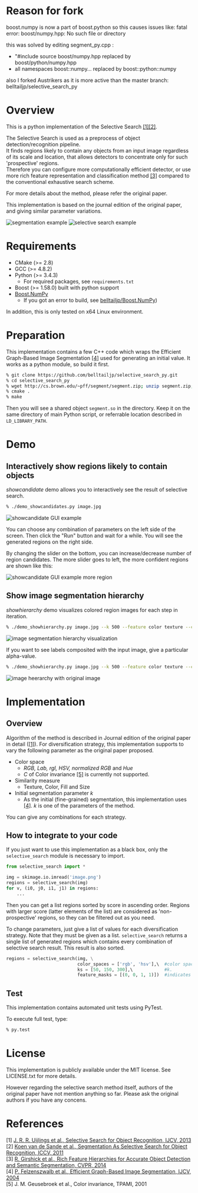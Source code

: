 # Reason for fork
boost.numpy is now a part of boost.python so this causes issues like:
fatal error: boost/numpy.hpp: No such file or directory

this was solved by editing segment_py.cpp :
- "#include source boost/numpy.hpp replaced by boost/python/numpy.hpp
- all namespaces boost::numpy… replaced by boost::python::numpy

also I forked Austrikers as it is more active than the master branch: belltailjp/selective_search_py


# Overview

This is a python implementation of the Selective Search [[1]](#selective_search_ijcv)[[2]](#selective_search_iccv).

The Selective Search is used as a preprocess of object detection/recognition pipeline.<br/>
It finds regions likely to contain any objects from an input image regardless of its scale and location,
that allows detectors to concentrate only for such 'prospective' regions.<br/>
Therefore you can configure more computationally efficient detector,
or use more rich feature representation and classification method [[3]](#deeplearning)
compared to the conventional exhaustive search scheme.

For more details about the method, please refer the original paper.

This implementation is based on the journal edition of the original paper, and giving similar parameter variations.

![segmentation example](doc/segmentation_example.png)
![selective search example](doc/ss_sample.png)


# Requirements

* CMake (>= 2.8)
* GCC (>= 4.8.2)
* Python (>= 3.4.3)
    * For required packages, see `requirements.txt`
* Boost (>= 1.58.0) built with python support
* [Boost.NumPy](https://github.com/ndarray/Boost.NumPy)
    * If you got an error to build, see [belltailjp/Boost.NumPy](https://github.com/belltailjp/Boost.NumPy))

In addition, this is only tested on x64 Linux environment.


# Preparation

This implementation contains a few C++ code which wraps the Efficient Graph-Based Image Segmentation [[4]](#segmentation) used for generating an initial value.
It works as a python module, so build it first.

```sh
% git clone https://github.com/belltailjp/selective_search_py.git
% cd selective_search_py
% wget http://cs.brown.edu/~pff/segment/segment.zip; unzip segment.zip; rm segment.zip
% cmake .
% make
```

Then you will see a shared object `segment.so` in the directory.
Keep it on the same directory of main Python script, or referrable location described in `LD_LIBRARY_PATH`.


# Demo

## Interactively show regions likely to contain objects

*showcandidate* demo allows you to interactively see the result of selective search.

```sh
% ./demo_showcandidates.py image.jpg
```

![showcandidate GUI example](doc/showcandidates_scr.png)

You can choose any combination of parameters on the left side of the screen.
Then click the "Run" button and wait for a while. You will see the generated regions on the right side.

By changing the slider on the bottom, you can increase/decrease number of region candidates.
The more slider goes to left, the more confident regions are shown like this:

![showcandidate GUI example more region](doc/showcandidates_scr_more.png)


## Show image segmentation hierarchy

*showhierarchy* demo visualizes colored region images for each step in iteration.

```sh
% ./demo_showhierarchy.py image.jpg --k 500 --feature color texture --color rgb
```

![image segmentation hierarchy visualization](doc/hierarchy_example.gif)

If you want to see labels composited with the input image, give a particular alpha-value.

```sh
% ./demo_showhierarchy.py image.jpg --k 500 --feature color texture --color rgb --alpha 0.6
```

![image heerarchy with original image](doc/hierarchy_example_composited.png)


# Implementation

## Overview

Algorithm of the method is described in Journal edition of the original paper in detail ([[1]](#selective_search_ijcv)).
For diversification strategy, this implementation supports to vary the following parameter as the original paper proposed.

* Color space
    * *RGB, Lab, rgI, HSV, normalized RGB* and *Hue*
    * *C* of Color invariance [[5]](#color_invariance) is currently not supported.
* Similarity measure
    * Texture, Color, Fill and Size
* Initial segmentation parameter *k*
    * As the initial (fine-grained) segmentation, this implementation uses [[4]](#segmentation). *k* is one of the parameters of the method.

You can give any combinations for each strategy.


## How to integrate to your code

If you just want to use this implementation as a black box, only the `selective_search` module is necessary to import.

```python
from selective_search import *

img = skimage.io.imread('image.png')
regions = selective_search(img)
for v, (i0, j0, i1, j1) in regions:
    ...
```

Then you can get a list regions sorted by score in ascending order.
Regions with larger score (latter elements of the list) are considered as 'non-prospective' regions, so they can be filtered out as you need.

To change parameters, just give a list of values for each diversification strategy. Note that they must be given as a list.
`selective_search` returns a single list of generated regions which contains every combination of selective search result.
This result is also sorted.

```python
regions = selective_search(img, \
                           color_spaces = ['rgb', 'hsv'],\  #color space. should be lower case.
                           ks = [50, 150, 300],\            #k.
                           feature_masks = [(0, 0, 1, 1)])  #indicates whether S/C/T/F similarity is used, respectively.
```


## Test

This implementation contains automated unit tests using PyTest.

To execute full test, type:

```sh
% py.test
```


# License

This implementation is publicly available under the MIT license. See LICENSE.txt for more details.

However regarding the selective search method itself, authors of the original paper have not mention anything so far.
Please ask the original authors if you have any concens.


# References

\[1\] <a name="selective_search_ijcv"> [J. R. R. Uijlings et al., Selective Search for Object Recognition, IJCV, 2013](https://ivi.fnwi.uva.nl/isis/publications/bibtexbrowser.php?key=UijlingsIJCV2013&bib=all.bib) <br/>
\[2\] <a name="selective_search_iccv"> [Koen van de Sande et al., Segmentation As Selective Search for Object Recognition, ICCV, 2011](https://ivi.fnwi.uva.nl/isis/publications/bibtexbrowser.php?key=UijlingsIJCV2013&bib=all.bib) <br/>
\[3\] <a name="deeplearning"> [R. Girshick et al., Rich Feature Hierarchies for Accurate Object Detection and Semantic Segmentation, CVPR, 2014](http://www.cs.berkeley.edu/~rbg/papers/r-cnn-cvpr.pdf) <br/>
\[4\] <a name="segmentation"> [P. Felzenszwalb et al., Efficient Graph-Based Image Segmentation, IJCV, 2004](http://cs.brown.edu/~pff/segment/) <br/>
\[5\] <a name="color_invariance"> J. M. Geusebroek et al., Color invariance, TPAMI, 2001
